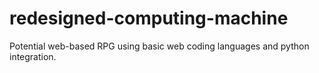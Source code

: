# redesigned-computing-machine
Potential web-based RPG using basic web coding languages and python integration.
